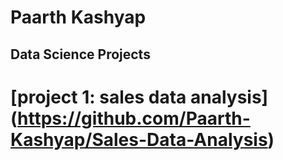 # Paarth Kashyap
## Data Science Projects

# [project 1: sales data analysis] (https://github.com/Paarth-Kashyap/Sales-Data-Analysis)
